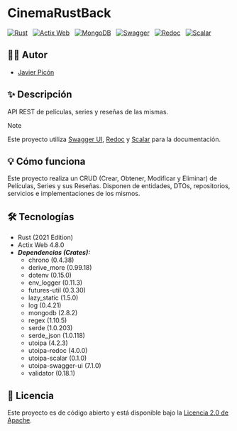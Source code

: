 # CinemaRustBack

[![Rust](https://img.shields.io/badge/2021-black?style=for-the-badge&logo=rust&logoColor=white&label=Rust&labelColor=black&color=white)](https://www.rust-lang.org/es) &nbsp;
[![Actix Web](https://img.shields.io/badge/4.8.0+-black?style=for-the-badge&logo=actix&logoColor=white&label=Actix%20Web&labelColor=black&color=white)](https://actix.rs/) &nbsp;
[![MongoDB](https://img.shields.io/badge/MongoDB-6.0+-00684A?style=for-the-badge&logo=mongodb&logoColor=white&labelColor=101010)](https://www.mongodb.com) &nbsp;
[![Swagger](https://img.shields.io/badge/Swagger-OAS3-%2385EA2D?style=for-the-badge&logo=swagger&logoColor=%23FFFFFF&labelColor=%23000000)](https://swagger.io/) &nbsp;
[![Redoc](https://img.shields.io/badge/Redoc-OAS3-gray?style=for-the-badge&logo=swagger&logoColor=%23FFFFFF&labelColor=%23000000)](https://redocly.com/) &nbsp;
[![Scalar](https://img.shields.io/badge/Scalar-OAS3-blue?style=for-the-badge&logo=swagger&logoColor=%23FFFFFF&labelColor=%23000000)](https://scalar.com/)

## 🙋‍♂️ Autor

* [Javier Picón](https://github.com/MCPikon)

## ✨ Descripción

API REST de películas, series y reseñas de las mismas.

> [!NOTE]
> Este proyecto utiliza [Swagger UI](http://localhost:8080/api/swagger-ui/), [Redoc](http://localhost:8080/api/redoc) y [Scalar](http://localhost:8080/api/scalar) para la documentación.

## 💡 Cómo funciona

Este proyecto realiza un CRUD (Crear, Obtener, Modificar y Eliminar) de Películas, Series y sus Reseñas. Disponen de entidades, DTOs, repositorios, servicios e implementaciones de los mismos.

## 🛠 Tecnologías

* Rust (2021 Edition)
* Actix Web 4.8.0
* _**Dependencias (Crates):**_
    * chrono (0.4.38)
    * derive_more (0.99.18)
    * dotenv (0.15.0)
    * env_logger (0.11.3)
    * futures-util (0.3.30)
    * lazy_static (1.5.0)
    * log (0.4.21)
    * mongodb (2.8.2)
    * regex (1.10.5)
    * serde (1.0.203)
    * serde_json (1.0.118)
    * utoipa (4.2.3)
    * utoipa-redoc (4.0.0)
    * utoipa-scalar (0.1.0)
    * utoipa-swagger-ui (7.1.0)
    * validator (0.18.1)

## 📄 Licencia

Este proyecto es de código abierto y está disponible bajo la [Licencia 2.0 de Apache](LICENSE).
